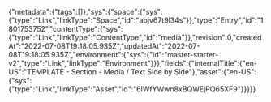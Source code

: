 {"metadata":{"tags":[]},"sys":{"space":{"sys":{"type":"Link","linkType":"Space","id":"abjv67t9l34s"}},"type":"Entry","id":"1801753752","contentType":{"sys":{"type":"Link","linkType":"ContentType","id":"media"}},"revision":0,"createdAt":"2022-07-08T19:18:05.935Z","updatedAt":"2022-07-08T19:18:05.935Z","environment":{"sys":{"id":"master-starter-v2","type":"Link","linkType":"Environment"}}},"fields":{"internalTitle":{"en-US":"TEMPLATE - Section - Media / Text Side by Side"},"asset":{"en-US":{"sys":{"type":"Link","linkType":"Asset","id":"6lWfYWwn8xBQWEjPQ65XF9"}}}}}